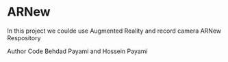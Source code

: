 # ARNew
In this project we coulde use Augmented Reality and record camera
ARNew Respository





Author Code Behdad Payami and Hossein Payami
